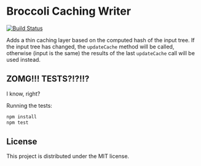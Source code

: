 # Broccoli Caching Writer

[![Build Status](https://travis-ci.org/rjackson/broccoli-caching-writer.svg?branch=master)](https://travis-ci.org/rjackson/broccoli-caching-writer)

Adds a thin caching layer based on the computed hash of the input tree. If the input tree has changed,
the `updateCache` method will be called, otherwise (input is the same) the results of the last `updateCache`
call will be used instead.

## ZOMG!!! TESTS?!?!!?

I know, right?

Running the tests:

```javascript
npm install
npm test
```

## License

This project is distributed under the MIT license.
